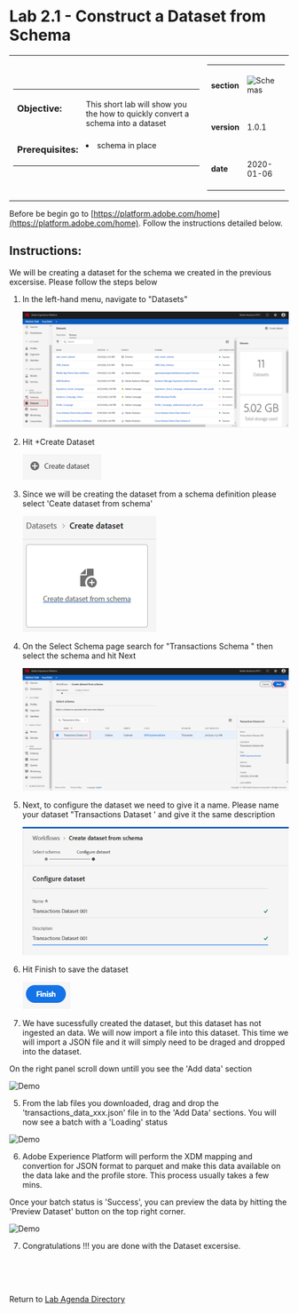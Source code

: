 Lab 2.1 - Construct a Dataset from Schema
==========
<table style="border-collapse: collapse; border: none;" class="tab" cellspacing="0" cellpadding="0">

<tr style="border: none;">

<div align="left">
<td width="600" style="border: none;">
<table>
<tbody valign="top">
      <tr width="500">
            <td valign="top"><h3>Objective:</h3></td>
            <td valign="top"><br>This short lab will show you the how to quickly convert a schema into a dataset
            </td>
     </tr>
     <tr width="500">
           <td valign="top"><h3>Prerequisites:</h3></td>
           <td valign="top"><br>
                            <li>schema in place
           </td>
     </tr>
</tbody>
</table>
</td>
</div>

<div align="right">
<td style="border: none;" valign="top">

<table>
<tbody valign="top">
      <tr>
            <td valign="middle" height="70"><b>section</b></td>
            <td valign="middle" height="70"><img src="https://github.com/adobe/AEP-Hands-on-Labs/blob/master/assets/images/left_hand_nav_menu_schemas.png?raw=true" alt="Schemas"></td>
      </tr>
      <tr>
            <td valign="middle" height="70"><b>version</b></td>
            <td valign="middle" height="70">1.0.1</td>
      </tr>
      <tr>
            <td valign="middle" height="70"><b>date</b></td>
            <td valign="middle" height="70">2020-01-06</td>
      </tr>
</tbody>
</table>
</td>
</div>

</tr>
</table>

Before be begin go to [https://platform.adobe.com/home](https://platform.adobe.com/home). Follow the instructions detailed below.

Instructions:
-----------------

We will be creating a dataset for the schema we created in the previous excersise. Please follow the steps below
1. In the left-hand menu, navigate to "Datasets"

      ![Demo](./images/datasetshome.png)
      
2. Hit +Create Dataset 

      ![Demo](./images/datasetcreate.png)
      
3. Since we will be creating the dataset from a schema definition please select 'Ceate dataset from schema'

      ![Demo](./images/datasetcreate2.png)
 
4. On the Select Schema page search for "Transactions Schema <your-assigned-number>" then select the schema and hit Next
      
      ![Demo](./images/datasetschema.png)
      
3. Next, to configure the dataset we need to give it a name. Please name your dataset "Transactions Dataset <your-assigned-number>' and give it the same description 
      
      ![Demo](./images/datasetname.png) 
 
4. Hit Finish to save the dataset
      
      ![Demo](./images/datasetfinish.png) 

4. We have sucessfully created the dataset, but this dataset has not ingested an data. We will now import a file into this dataset. This time we will import a JSON file and it will simply need to be draged and dropped into the dataset. 

On the right panel scroll down untill you see the 'Add data' section

![Demo](./datasetadddata.png) 

5. From the lab files you downloaded, drag and drop the 'transactions_data_xxx.json' file in to the 'Add Data' sections. You will now see a batch with a 'Loading' status

![Demo](./datasetbatch.png) 

6. Adobe Experience Platform will perform the XDM mapping and convertion for JSON format to parquet and make this data available on the data lake and the profile store. This process usually takes a few mins. 

Once your batch status is 'Success', you can preview the data by hitting the 'Preview Dataset' button on the top right corner.

![Demo](./datasetpreview.png)

7. Congratulations !!! you are done with the Dataset excersise.

<br>
<br>
<br>

Return to [Lab Agenda Directory](https://github.com/adobe/AEP-Hands-on-Labs/blob/master/labs/fsi/README.md#lab-agenda)


